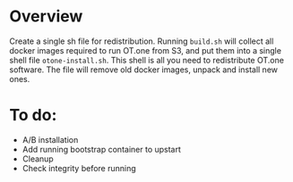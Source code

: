 # Overview
Create a single sh file for redistribution. Running ```build.sh``` will collect all docker images required to run OT.one from S3, and put them into a single shell file ```otone-install.sh```. This shell is all you need to redistribute OT.one software. The file will remove old docker images, unpack and install new ones. 

# To do:
- A/B installation
- Add running bootstrap container to upstart
- Cleanup
- Check integrity before running